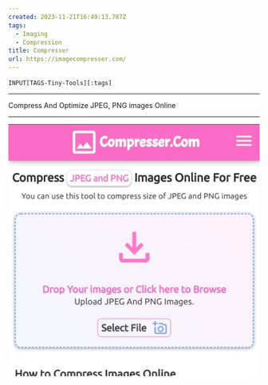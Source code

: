 ```yaml
---
created: 2023-11-21T16:49:13.787Z
tags: 
  - Imaging
  - Compression
title: Compresser
url: https://imagecompresser.com/
---
```

```meta-bind
INPUT[TAGS-Tiny-Tools][:tags]
```

___
Compress And Optimize JPEG, PNG images Online
___

![](_attachments/compresser.jpg)
